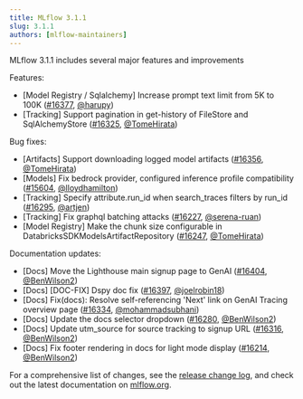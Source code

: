 ```yaml
---
title: MLflow 3.1.1
slug: 3.1.1
authors: [mlflow-maintainers]
---
```


MLflow 3.1.1 includes several major features and improvements

Features:

- [Model Registry / Sqlalchemy] Increase prompt text limit from 5K to 100K ([#16377](https://github.com/mlflow/mlflow/pull/16377), [@harupy](https://github.com/harupy))
- [Tracking] Support pagination in get-history of FileStore and SqlAlchemyStore ([#16325](https://github.com/mlflow/mlflow/pull/16325), [@TomeHirata](https://github.com/TomeHirata))

Bug fixes:

- [Artifacts] Support downloading logged model artifacts ([#16356](https://github.com/mlflow/mlflow/pull/16356), [@TomeHirata](https://github.com/TomeHirata))
- [Models] Fix bedrock provider, configured inference profile compatibility ([#15604](https://github.com/mlflow/mlflow/pull/15604), [@lloydhamilton](https://github.com/lloydhamilton))
- [Tracking] Specify attribute.run_id when search_traces filters by run_id ([#16295](https://github.com/mlflow/mlflow/pull/16295), [@artjen](https://github.com/artjen))
- [Tracking] Fix graphql batching attacks ([#16227](https://github.com/mlflow/mlflow/pull/16227), [@serena-ruan](https://github.com/serena-ruan))
- [Model Registry] Make the chunk size configurable in DatabricksSDKModelsArtifactRepository ([#16247](https://github.com/mlflow/mlflow/pull/16247), [@TomeHirata](https://github.com/TomeHirata))

Documentation updates:

- [Docs] Move the Lighthouse main signup page to GenAI ([#16404](https://github.com/mlflow/mlflow/pull/16404), [@BenWilson2](https://github.com/BenWilson2))
- [Docs] [DOC-FIX] Dspy doc fix ([#16397](https://github.com/mlflow/mlflow/pull/16397), [@joelrobin18](https://github.com/joelrobin18))
- [Docs] Fix(docs): Resolve self-referencing 'Next' link on GenAI Tracing overview page ([#16334](https://github.com/mlflow/mlflow/pull/16334), [@mohammadsubhani](https://github.com/mohammadsubhani))
- [Docs] Update the docs selector dropdown ([#16280](https://github.com/mlflow/mlflow/pull/16280), [@BenWilson2](https://github.com/BenWilson2))
- [Docs] Update utm_source for source tracking to signup URL ([#16316](https://github.com/mlflow/mlflow/pull/16316), [@BenWilson2](https://github.com/BenWilson2))
- [Docs] Fix footer rendering in docs for light mode display ([#16214](https://github.com/mlflow/mlflow/pull/16214), [@BenWilson2](https://github.com/BenWilson2))

For a comprehensive list of changes, see the [release change log](https://github.com/mlflow/mlflow/releases/tag/v3.1.1), and check out the latest documentation on [mlflow.org](http://mlflow.org/).
